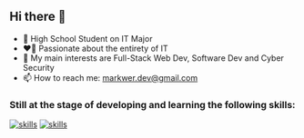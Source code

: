 ## Hi there 👋

- 🌱 High School Student on IT Major
- ❤️‍🔥 Passionate about the entirety of IT
- 🔭 My main interests are Full-Stack Web Dev, Software Dev and Cyber Security
- 📫 How to reach me: markwer.dev@gmail.com

### Still at the stage of developing and learning the following skills:

[![skills](https://skillicons.dev/icons?i=html,css,js,ts,react,php,mysql,mongodb)](https://skillicons.dev) [![skills](https://skillicons.dev/icons?i=py,git)](https://skillicons.dev)
